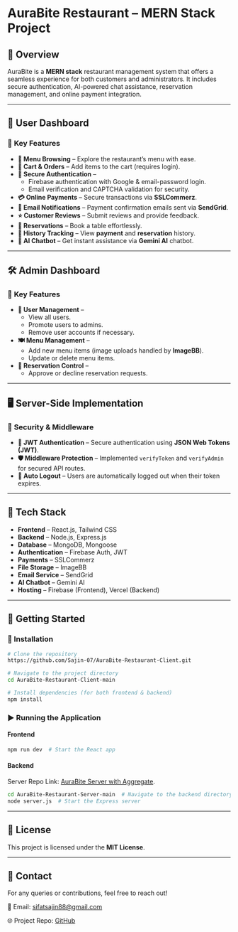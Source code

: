 # **AuraBite Restaurant – MERN Stack Project**

## 🌟 **Overview**
AuraBite is a **MERN stack** restaurant management system that offers a seamless experience for both customers and administrators. It includes secure authentication, AI-powered chat assistance, reservation management, and online payment integration.

---

## **👤 User Dashboard**
### 🔹 **Key Features**
- **📜 Menu Browsing** – Explore the restaurant’s menu with ease.
- **🛒 Cart & Orders** – Add items to the cart (requires login).
- **🔐 Secure Authentication** –
  - Firebase authentication with Google & email-password login.
  - Email verification and CAPTCHA validation for security.
- **💳 Online Payments** – Secure transactions via **SSLCommerz**.
- **📧 Email Notifications** – Payment confirmation emails sent via **SendGrid**.
- **⭐ Customer Reviews** – Submit reviews and provide feedback.
- **📅 Reservations** – Book a table effortlessly.
- **📜 History Tracking** – View **payment** and **reservation** history.
- **🤖 AI Chatbot** – Get instant assistance via **Gemini AI** chatbot.

---

## **🛠️ Admin Dashboard**
### 🔹 **Key Features**
- **👥 User Management** –
  - View all users.
  - Promote users to admins.
  - Remove user accounts if necessary.
- **🍽️ Menu Management** –
  - Add new menu items (image uploads handled by **ImageBB**).
  - Update or delete menu items.
- **📌 Reservation Control** –
  - Approve or decline reservation requests.

---

## **🖥️ Server-Side Implementation**
### 🔹 **Security & Middleware**
- **🔑 JWT Authentication** – Secure authentication using **JSON Web Tokens (JWT)**.
- **🛡️ Middleware Protection** – Implemented `verifyToken` and `verifyAdmin` for secured API routes.
- **🚪 Auto Logout** – Users are automatically logged out when their token expires.

---

## **📌 Tech Stack**
- **Frontend** – React.js, Tailwind CSS
- **Backend** – Node.js, Express.js
- **Database** – MongoDB, Mongoose
- **Authentication** – Firebase Auth, JWT
- **Payments** – SSLCommerz
- **File Storage** – ImageBB
- **Email Service** – SendGrid
- **AI Chatbot** – Gemini AI
- **Hosting** – Firebase (Frontend), Vercel (Backend)

---

## **🚀 Getting Started**

### **🔧 Installation**
```bash
# Clone the repository
https://github.com/Sajin-07/AuraBite-Restaurant-Client.git

# Navigate to the project directory
cd AuraBite-Restaurant-Client-main

# Install dependencies (for both frontend & backend)
npm install
```

### **▶ Running the Application**
#### **Frontend**
```bash
npm run dev  # Start the React app
```

#### **Backend**
Server Repo Link: [AuraBite Server with Aggregate](https://github.com/Sajin-07/AuraBite-Restaurant-Server).
```bash
cd AuraBite-Restaurant-Server-main  # Navigate to the backend directory
node server.js  # Start the Express server
```

---

## **📜 License**
This project is licensed under the **MIT License**.

---

## **📩 Contact**
For any queries or contributions, feel free to reach out!

📧 Email: [sifatsajin88@gmail.com](mailto:sifatsajin88@gmail.com)

🌐 Project Repo: [GitHub](https://github.com/Sajin-07/AuraBite-Restaurant-Client)

